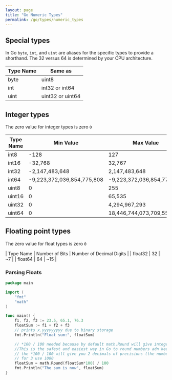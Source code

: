 ```yaml
---
layout: page
title: "Go Numeric Types"
permalink: /go/types/numeric_types
---
```


## Special types

In Go `byte`, `int`, and `uint` are aliases for the specific types to provide a shorthand.  The 32 versus 64 is determined by your CPU architecture.

| Type Name | Same as |
| --------- | ------- |
| byte | uint8 |
| int | int32 or int64 |
| uint | uint32 or uint64 |

## Integer types

The zero value for integer types is zero `0`

| Type Name | Min Value | Max Value |
| --------- | --------- | --------- |
| int8 | -128 | 127 |
| int16 | -32,768 | 32,767 |
| int32 | -2,147,483,648 | 2,147,483,648 |
| int64 | -9,223,372,036,854,775,808 | -9,223,372,036,854,775,808 |
| uint8 | 0 | 255 |
| uint16 | 0 | 65,535 |
| uint32 | 0 | 4,294,967,293 |
| uint64 | 0 | 18,446,744,073,709,551,615 |


## Floating point types

The zero value for float types is zero `0`

| Type Name | Number of Bits | Number of Decimal Digits |
| float32 | 32 | ~7 |
| float64 | 64 | ~15 |

### Parsing Floats

```go
package main

import (
    "fmt"
    "math"
)

func main() {
    f1, f2, f3 := 23.5, 65.1, 76.3
    floatSum := f1 + f2 + f3
    // prints x.yyyyyyyyy due to binary storage
    fmt.Println("Float sum:", floatSum)

    // *100 / 100 needed because by default math.Round will give integer
    //This is the safest and easiest way in Go to round numbers adn keep the decimal portion.
    // the *100 / 100 will give you 2 decimals of precisions (the number of 0s in 100) 
    // for 3 use 1000
    floatSum = math.Round(floatSum*100) / 100
    fmt.Println("The sum is now", floatSum)
}
```
